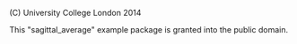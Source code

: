 (C) University College London 2014

This "sagittal_average" example package is granted into the public domain.